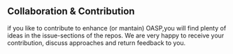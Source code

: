 ## Collaboration & Contribution

if you like to contribute to enhance (or mantain) OASP,you will find plenty of ideas in the issue-sections of the repos. We are very happy to receive your contribution, discuss approaches and return feedback to you.
